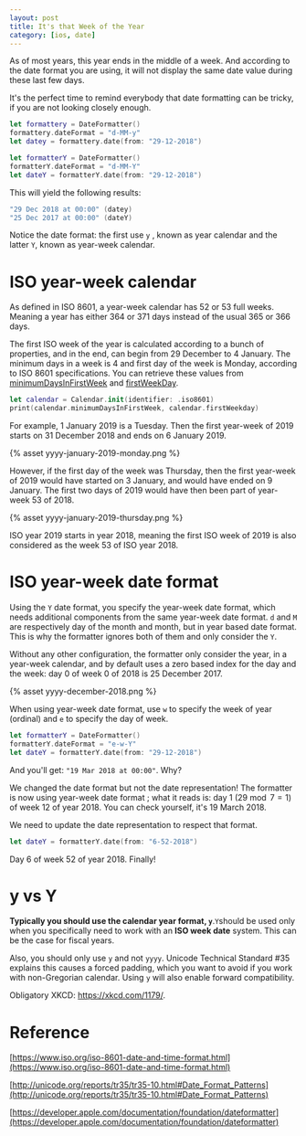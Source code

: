 ```yaml
---
layout: post
title: It's that Week of the Year
category: [ios, date]
---
```


As of most years, this year ends in the middle of a week. And according to the date format you are using, it will not display the same date value during these last few days.

It's the perfect time to remind everybody that date formatting can be tricky, if you are not looking closely enough.

```swift
let formattery = DateFormatter()
formattery.dateFormat = "d-MM-y"
let datey = formattery.date(from: "29-12-2018")

let formatterY = DateFormatter()
formatterY.dateFormat = "d-MM-Y"
let dateY = formatterY.date(from: "29-12-2018")
```

This will yield the following results:

```swift
"29 Dec 2018 at 00:00" (datey)
"25 Dec 2017 at 00:00" (dateY)
```

Notice the date format: the first use `y` , known as year calendar and the latter `Y`, known as year-week calendar.

# ISO year-week calendar

As defined in ISO 8601, a year-week calendar has 52 or 53 full weeks. Meaning a year has either 364 or 371 days instead of the usual 365 or 366 days.

The first ISO week of the year is calculated according to a bunch of properties, and in the end, can begin from 29 December to 4 January. The minimum days in a week is 4 and first day of the 
week is Monday, according to ISO 8601 specifications. You can retrieve these values from [minimumDaysInFirstWeek](https://developer.apple.com/documentation/foundation/calendar/2293094-minimumdaysinfirstweek) and [firstWeekDay](https://developer.apple.com/documentation/foundation/calendar/2293656-firstweekday).

```swift
let calendar = Calendar.init(identifier: .iso8601)
print(calendar.minimumDaysInFirstWeek, calendar.firstWeekday)
```

For example, 1 January 2019 is a Tuesday. Then the first year-week of 2019 starts on 31 December 2018 and ends on 6 January 2019. 

{% asset yyyy-january-2019-monday.png %}

However, if the first day of the week was Thursday, then the first year-week of 2019 would have started on 3 January, and would have ended on 9 January. The first two days of 2019 would have then been part of year-week 53 of 2018.

{% asset yyyy-january-2019-thursday.png %}

ISO year 2019 starts in year 2018, meaning the first ISO week of 2019 is also considered as the week 53 of ISO year 2018.

# ISO year-week date format

Using the `Y` date format, you specify the year-week date format, which needs additional components from the same year-week date format. `d` and `M` are respectively day of the month and month, but in year based date format. This is why the formatter ignores both of them and only consider the `Y`. 

Without any other configuration, the formatter only consider the year, in a year-week calendar, and by default uses a zero based index for the day and the week: day 0 of week 0 of 2018 is 25 December 2017.

{% asset yyyy-december-2018.png %}

When using year-week date format, use `w` to specify the week of year (ordinal) and `e` to specify the day of week. 

```swift
let formatterY = DateFormatter()
formatterY.dateFormat = "e-w-Y"
let dateY = formatterY.date(from: "29-12-2018")
```

And you'll get: `"19 Mar 2018 at 00:00"`. Why?

We changed the date format but not the date representation! The formatter is now using year-week date format ; what it  reads is: day 1 ($29 \bmod 7 = 1$) of week 12 of year 2018. You can check yourself, it's 19 March 2018.

We need to update the date representation to respect that format.

```swift
let dateY = formatterY.date(from: "6-52-2018")
```

Day 6 of week 52 of year 2018. Finally!

# y vs Y

**Typically you should use the calendar year format, `y`**.`Y`should be used only when you specifically need to work with an **ISO week date** system. This can be the case for fiscal years.

Also, you should only use `y` and not `yyyy`. Unicode Technical Standard #35 explains this causes a forced padding, which you want to avoid if you work with non-Gregorian calendar. Using `y` will also enable forward compatibility.

Obligatory XKCD: https://xkcd.com/1179/.

# Reference

[https://www.iso.org/iso-8601-date-and-time-format.html](https://www.iso.org/iso-8601-date-and-time-format.html)

[http://unicode.org/reports/tr35/tr35-10.html#Date_Format_Patterns](http://unicode.org/reports/tr35/tr35-10.html#Date_Format_Patterns)

[https://developer.apple.com/documentation/foundation/dateformatter](https://developer.apple.com/documentation/foundation/dateformatter)